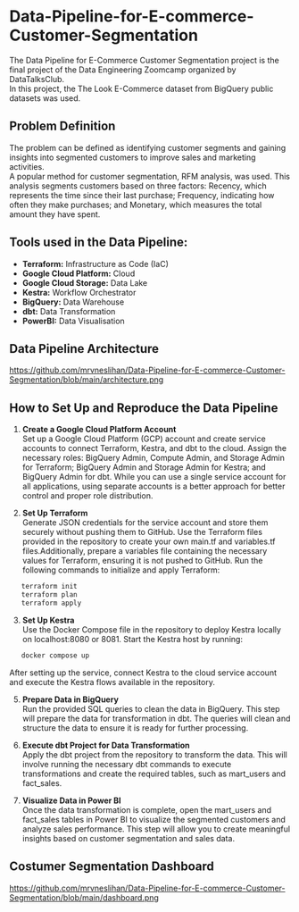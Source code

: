 # Data-Pipeline-for-E-commerce-Customer-Segmentation
The Data Pipeline for E-Commerce Customer Segmentation project is the final project of the Data Engineering Zoomcamp organized by DataTalksClub.  
In this project, the The Look E-Commerce dataset from BigQuery public datasets was used.

## Problem Definition

The problem can be defined as identifying customer segments and gaining insights into segmented customers to improve sales and marketing activities.  
A popular method for customer segmentation, RFM analysis, was used. This analysis segments customers based on three factors: Recency, which represents the time since their last purchase; Frequency, indicating how often they make purchases; and Monetary, which measures the total amount they have spent.

## Tools used in the Data Pipeline:

- **Terraform:** Infrastructure as Code (IaC)
- **Google Cloud Platform:** Cloud
- **Google Cloud Storage:** Data Lake
- **Kestra:** Workflow Orchestrator
- **BigQuery:** Data Warehouse
- **dbt:** Data Transformation
- **PowerBI:** Data Visualisation

## Data Pipeline Architecture
https://github.com/mrvneslihan/Data-Pipeline-for-E-commerce-Customer-Segmentation/blob/main/architecture.png
## How to Set Up and Reproduce the Data Pipeline

1. **Create a Google Cloud Platform Account**  
   Set up a Google Cloud Platform (GCP) account and create service accounts to connect Terraform, Kestra, and dbt to the cloud. Assign the necessary roles: BigQuery Admin, Compute Admin, and Storage Admin for Terraform; BigQuery Admin and Storage Admin for Kestra; and BigQuery Admin for dbt. While you can use a single service account for all applications, using separate accounts is a better approach for better control and proper role distribution.

2. **Set Up Terraform**  
   Generate JSON credentials for the service account and store them securely without pushing them to GitHub. Use the Terraform files provided in the repository to create your own main.tf and variables.tf files.Additionally, prepare a variables file containing the necessary values for Terraform, ensuring it is not pushed to GitHub. Run the following commands to initialize and apply Terraform:
```bash
   terraform init
   terraform plan
   terraform apply
```

3. **Set Up Kestra**  
Use the Docker Compose file in the repository to deploy Kestra locally on localhost:8080 or 8081. Start the Kestra host by running:
```bash
   docker compose up
```
After setting up the service, connect Kestra to the cloud service account and execute the Kestra flows available in the repository.

5. **Prepare Data in BigQuery**  
Run the provided SQL queries to clean the data in BigQuery. This step will prepare the data for transformation in dbt. The queries will clean and structure the data to ensure it is ready for further processing.

7. **Execute dbt Project for Data Transformation**  
Apply the dbt project from the repository to transform the data. This will involve running the necessary dbt commands to execute transformations and create the required tables, such as mart_users and fact_sales.

8. **Visualize Data in Power BI**  
Once the data transformation is complete, open the mart_users and fact_sales tables in Power BI to visualize the segmented customers and analyze sales performance. This step will allow you to create meaningful insights based on customer segmentation and sales data.

## Costumer Segmentation Dashboard
https://github.com/mrvneslihan/Data-Pipeline-for-E-commerce-Customer-Segmentation/blob/main/dashboard.png
